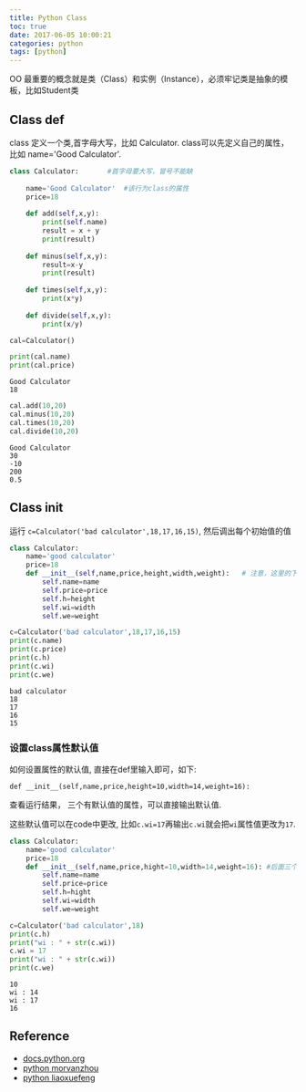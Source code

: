 ```yaml
---
title: Python Class
toc: true
date: 2017-06-05 10:00:21
categories: python
tags: [python]
---
```


OO 最重要的概念就是类（Class）和实例（Instance），必须牢记类是抽象的模板，比如Student类

<!-- more -->

## Class def

class 定义一个类,首字母大写，比如 Calculator. class可以先定义自己的属性，比如 name='Good Calculator'. 

```python
class Calculator:       #首字母要大写，冒号不能缺
    
    name='Good Calculator'  #该行为class的属性
    price=18
    
    def add(self,x,y):
        print(self.name)
        result = x + y
        print(result)
        
    def minus(self,x,y):
        result=x-y
        print(result)
        
    def times(self,x,y):
        print(x*y)
        
    def divide(self,x,y):
        print(x/y)

```


```python
cal=Calculator()

print(cal.name)
print(cal.price)
```

    Good Calculator
    18



```python
cal.add(10,20)
cal.minus(10,20)
cal.times(10,20)
cal.divide(10,20)
```

    Good Calculator
    30
    -10
    200
    0.5


## Class init

运行 `c=Calculator('bad calculator',18,17,16,15)`, 然后调出每个初始值的值


```python
class Calculator:
    name='good calculator'
    price=18
    def __init__(self,name,price,height,width,weight):   # 注意，这里的下划线是双下划线
        self.name=name
        self.price=price
        self.h=height
        self.wi=width
        self.we=weight
```


```python
c=Calculator('bad calculator',18,17,16,15)
print(c.name)
print(c.price)
print(c.h)
print(c.wi)
print(c.we)
```

    bad calculator
    18
    17
    16
    15


### 设置class属性默认值

如何设置属性的默认值, 直接在def里输入即可，如下:

`def __init__(self,name,price,height=10,width=14,weight=16):`

查看运行结果， 三个有默认值的属性，可以直接输出默认值.

这些默认值可以在code中更改, 比如`c.wi=17`再输出`c.wi`就会把`wi`属性值更改为`17`.


```python
class Calculator:
    name='good calculator'
    price=18
    def __init__(self,name,price,hight=10,width=14,weight=16): #后面三个属性设置默认值,查看运行
        self.name=name
        self.price=price
        self.h=hight
        self.wi=width
        self.we=weight
```


```python
c=Calculator('bad calculator',18)
print(c.h)
print("wi : " + str(c.wi))
c.wi = 17
print("wi : " + str(c.wi))
print(c.we)
```

    10
    wi : 14
    wi : 17
    16

## Reference

- [docs.python.org][1]
- [python morvanzhou][2]
- [python liaoxuefeng][3]

[1]: https://docs.python.org/
[2]: https://morvanzhou.github.io/
[3]: https://www.liaoxuefeng.com/